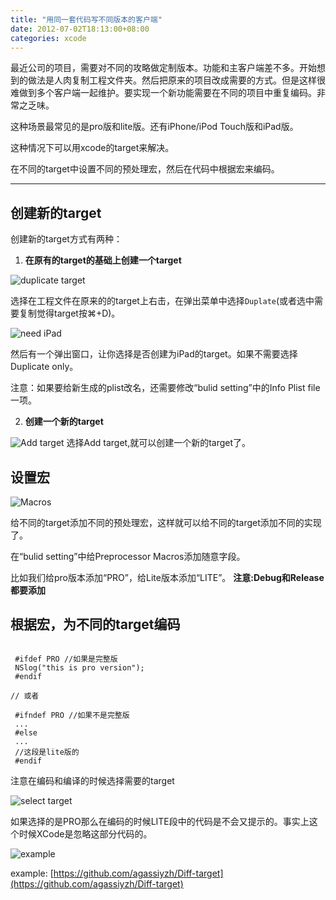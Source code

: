 ```yaml
---
title: "用同一套代码写不同版本的客户端"
date: 2012-07-02T18:13:00+08:00
categories: xcode
---
```


最近公司的项目，需要对不同的攻略做定制版本。功能和主客户端差不多。开始想到的做法是人肉复制工程文件夹。然后把原来的项目改成需要的方式。但是这样很难做到多个客户端一起维护。要实现一个新功能需要在不同的项目中重复编码。非常之乏味。

这种场景最常见的是pro版和lite版。还有iPhone/iPod Touch版和iPad版。

这种情况下可以用xcode的target来解决。

在不同的target中设置不同的预处理宏，然后在代码中根据宏来编码。

<!--more-->

----

## 创建新的target

创建新的target方式有两种：

1. __在原有的target的基础上创建一个target__

![duplicate target](https://pic.yupoo.com/agassi/C5olB7VL/medish.jpg)

选择在工程文件在原来的的target上右击，在弹出菜单中选择```Duplate```(或者选中需要复制觉得target按⌘+D)。

![need iPad](https://pic.yupoo.com/agassi/C5olBgIi/medish.jpg)

然后有一个弹出窗口，让你选择是否创建为iPad的target。如果不需要选择Duplicate only。

注意：如果要给新生成的plist改名，还需要修改“bulid setting”中的Info Plist file一项。

2. __创建一个新的target__

![Add target](https://pic.yupoo.com/agassi/C5AFn0W4/medish.jpg)
选择Add target,就可以创建一个新的target了。

## 设置宏

![Macros](https://pic.yupoo.com/agassi/C5AFn8n5/medish.jpg)


给不同的target添加不同的预处理宏，这样就可以给不同的target添加不同的实现了。

在“bulid setting”中给Preprocessor Macros添加随意字段。

比如我们给pro版本添加“PRO”，给Lite版本添加“LITE”。 __注意:Debug和Release都要添加__

## 根据宏，为不同的target编码

```objc

 #ifdef PRO //如果是完整版
 NSlog("this is pro version");
 #endif
 
// 或者
 
 #ifndef PRO //如果不是完整版
 ...
 #else
 ...
 //这段是lite版的
 #endif
```

注意在编码和编译的时候选择需要的target

![select target](https://pic.yupoo.com/agassi/C5AFnekO/medish.jpg)

如果选择的是PRO那么在编码的时候LITE段中的代码是不会又提示的。事实上这个时候XCode是忽略这部分代码的。


![example](https://ww4.sinaimg.cn/large/6f995f46gw1dukwnndh9qj.jpg)

example: [https://github.com/agassiyzh/Diff-target](https://github.com/agassiyzh/Diff-target)
